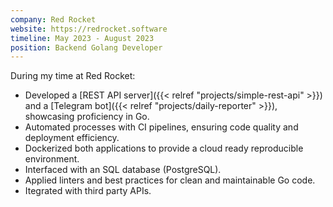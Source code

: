 ```yaml
---
company: Red Rocket
website: https://redrocket.software
timeline: May 2023 - August 2023
position: Backend Golang Developer
---
```


During my time at Red Rocket:

- Developed a [REST API server]({{< relref "projects/simple-rest-api" >}}) and a [Telegram bot]({{< relref "projects/daily-reporter" >}}), showcasing proficiency in Go.
- Automated processes with CI pipelines, ensuring code quality and deployment efficiency.
- Dockerized both applications to provide a cloud ready reproducible environment.
- Interfaced with an SQL database (PostgreSQL).
- Applied linters and best practices for clean and maintainable Go code.
- Itegrated with third party APIs.
